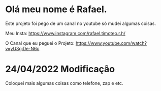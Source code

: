 # Olá meu nome é Rafael.

Este projeto foi pego de um canal no youtube só mudei algumas coisas.

Meu Insta: https://www.instagram.com/rafael.timoteo.r.h/

O Canal que eu peguei o Projeto: https://www.youtube.com/watch?v=yU3giDe-N6c

# 24/04/2022 Modificação

Coloquei mais algumas coisas como telefone, zap e etc.
